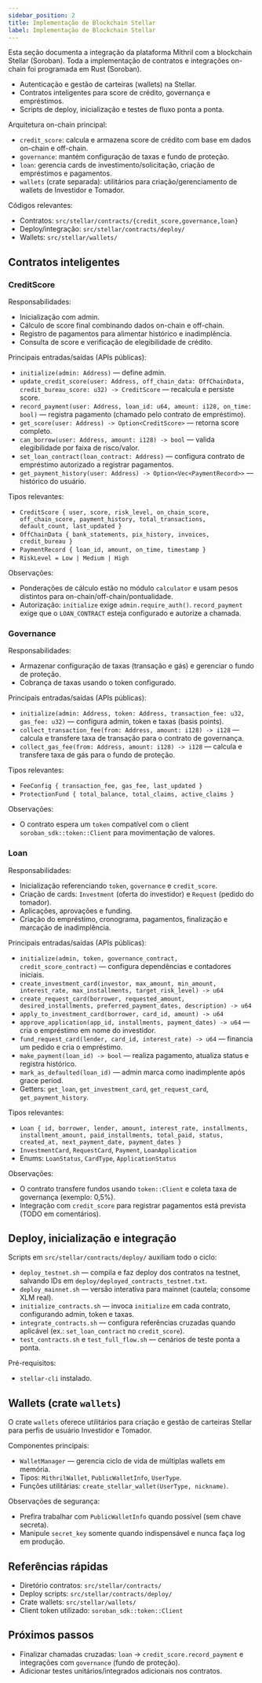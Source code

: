 ```yaml
---
sidebar_position: 2
title: Implementação de Blockchain Stellar
label: Implementação de Blockchain Stellar
---
```


Esta seção documenta a integração da plataforma Mithril com a blockchain Stellar (Soroban). Toda a implementação de contratos e integrações on-chain foi programada em Rust (Soroban).

- Autenticação e gestão de carteiras (wallets) na Stellar.
- Contratos inteligentes para score de crédito, governança e empréstimos.
- Scripts de deploy, inicialização e testes de fluxo ponta a ponta.

Arquitetura on-chain principal:

- `credit_score`: calcula e armazena score de crédito com base em dados on-chain e off-chain.
- `governance`: mantém configuração de taxas e fundo de proteção.
- `loan`: gerencia cards de investimento/solicitação, criação de empréstimos e pagamentos.
- `wallets` (crate separada): utilitários para criação/gerenciamento de wallets de Investidor e Tomador.

Códigos relevantes:

- Contratos: `src/stellar/contracts/{credit_score,governance,loan}`
- Deploy/integração: `src/stellar/contracts/deploy/`
- Wallets: `src/stellar/wallets/`

## Contratos inteligentes

### CreditScore

Responsabilidades:
- Inicialização com admin.
- Cálculo de score final combinando dados on-chain e off-chain.
- Registro de pagamentos para alimentar histórico e inadimplência.
- Consulta de score e verificação de elegibilidade de crédito.

Principais entradas/saídas (APIs públicas):
- `initialize(admin: Address)` — define admin.
- `update_credit_score(user: Address, off_chain_data: OffChainData, credit_bureau_score: u32) -> CreditScore` — recalcula e persiste score.
- `record_payment(user: Address, loan_id: u64, amount: i128, on_time: bool)` — registra pagamento (chamado pelo contrato de empréstimo).
- `get_score(user: Address) -> Option<CreditScore>` — retorna score completo.
- `can_borrow(user: Address, amount: i128) -> bool` — valida elegibilidade por faixa de risco/valor.
- `set_loan_contract(loan_contract: Address)` — configura contrato de empréstimo autorizado a registrar pagamentos.
- `get_payment_history(user: Address) -> Option<Vec<PaymentRecord>>` — histórico do usuário.

Tipos relevantes:
- `CreditScore { user, score, risk_level, on_chain_score, off_chain_score, payment_history, total_transactions, default_count, last_updated }`
- `OffChainData { bank_statements, pix_history, invoices, credit_bureau }`
- `PaymentRecord { loan_id, amount, on_time, timestamp }`
- `RiskLevel = Low | Medium | High`

Observações:
- Ponderações de cálculo estão no módulo `calculator` e usam pesos distintos para on-chain/off-chain/pontualidade.
- Autorização: `initialize` exige `admin.require_auth()`. `record_payment` exige que o `LOAN_CONTRACT` esteja configurado e autorize a chamada.

### Governance

Responsabilidades:
- Armazenar configuração de taxas (transação e gás) e gerenciar o fundo de proteção.
- Cobrança de taxas usando o token configurado.

Principais entradas/saídas (APIs públicas):
- `initialize(admin: Address, token: Address, transaction_fee: u32, gas_fee: u32)` — configura admin, token e taxas (basis points).
- `collect_transaction_fee(from: Address, amount: i128) -> i128` — calcula e transfere taxa de transação para o contrato de governança.
- `collect_gas_fee(from: Address, amount: i128) -> i128` — calcula e transfere taxa de gás para o fundo de proteção.

Tipos relevantes:
- `FeeConfig { transaction_fee, gas_fee, last_updated }`
- `ProtectionFund { total_balance, total_claims, active_claims }`

Observações:
- O contrato espera um `token` compatível com o client `soroban_sdk::token::Client` para movimentação de valores.

### Loan

Responsabilidades:
- Inicialização referenciando `token`, `governance` e `credit_score`.
- Criação de cards: `Investment` (oferta do investidor) e `Request` (pedido do tomador).
- Aplicações, aprovações e funding.
- Criação do empréstimo, cronograma, pagamentos, finalização e marcação de inadimplência.

Principais entradas/saídas (APIs públicas):
- `initialize(admin, token, governance_contract, credit_score_contract)` — configura dependências e contadores iniciais.
- `create_investment_card(investor, max_amount, min_amount, interest_rate, max_installments, target_risk_level) -> u64`
- `create_request_card(borrower, requested_amount, desired_installments, preferred_payment_dates, description) -> u64`
- `apply_to_investment_card(borrower, card_id, amount) -> u64`
- `approve_application(app_id, installments, payment_dates) -> u64` — cria o empréstimo em nome do investidor.
- `fund_request_card(lender, card_id, interest_rate) -> u64` — financia um pedido e cria o empréstimo.
- `make_payment(loan_id) -> bool` — realiza pagamento, atualiza status e registra histórico.
- `mark_as_defaulted(loan_id)` — admin marca como inadimplente após grace period.
- Getters: `get_loan`, `get_investment_card`, `get_request_card`, `get_payment_history`.

Tipos relevantes:
- `Loan { id, borrower, lender, amount, interest_rate, installments, installment_amount, paid_installments, total_paid, status, created_at, next_payment_date, payment_dates }`
- `InvestmentCard`, `RequestCard`, `Payment`, `LoanApplication`
- Enums: `LoanStatus`, `CardType`, `ApplicationStatus`

Observações:
- O contrato transfere fundos usando `token::Client` e coleta taxa de governança (exemplo: 0,5%).
- Integração com `credit_score` para registrar pagamentos está prevista (TODO em comentários).

## Deploy, inicialização e integração

Scripts em `src/stellar/contracts/deploy/` auxiliam todo o ciclo:

- `deploy_testnet.sh` — compila e faz deploy dos contratos na testnet, salvando IDs em `deploy/deployed_contracts_testnet.txt`.
- `deploy_mainnet.sh` — versão interativa para mainnet (cautela; consome XLM real).
- `initialize_contracts.sh` — invoca `initialize` em cada contrato, configurando admin, token e taxas.
- `integrate_contracts.sh` — configura referências cruzadas quando aplicável (ex.: `set_loan_contract` no `credit_score`).
- `test_contracts.sh` e `test_full_flow.sh` — cenários de teste ponta a ponta.

Pré-requisitos:
- `stellar-cli` instalado.

## Wallets (crate `wallets`)

O crate `wallets` oferece utilitários para criação e gestão de carteiras Stellar para perfis de usuário Investidor e Tomador.

Componentes principais:
- `WalletManager` — gerencia ciclo de vida de múltiplas wallets em memória.
- Tipos: `MithrilWallet`, `PublicWalletInfo`, `UserType`.
- Funções utilitárias: `create_stellar_wallet(UserType, nickname)`.

Observações de segurança:
- Prefira trabalhar com `PublicWalletInfo` quando possível (sem chave secreta).
- Manipule `secret_key` somente quando indispensável e nunca faça log em produção.

## Referências rápidas

- Diretório contratos: `src/stellar/contracts/`
- Deploy scripts: `src/stellar/contracts/deploy/`
- Crate wallets: `src/stellar/wallets/`
- Client token utilizado: `soroban_sdk::token::Client`

## Próximos passos

- Finalizar chamadas cruzadas: `loan` → `credit_score.record_payment` e integrações com `governance` (fundo de proteção).
- Adicionar testes unitários/integrados adicionais nos contratos.
